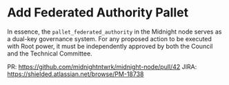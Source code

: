 # Add Federated Authority Pallet

In essence, the `pallet_federated_authority` in the Midnight node serves as a dual-key governance system. For any proposed action to be executed with Root power, it must be independently approved by both the Council and the Technical Committee.

PR: https://github.com/midnightntwrk/midnight-node/pull/42
JIRA: https://shielded.atlassian.net/browse/PM-18738
